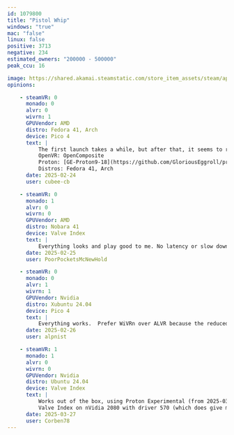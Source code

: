 ```yaml
---
id: 1079800
title: "Pistol Whip"
windows: "true"
mac: "false"
linux: false
positive: 3713
negative: 234
estimated_owners: "200000 - 500000"
peak_ccu: 16

image: https://shared.akamai.steamstatic.com/store_item_assets/steam/apps/1079800/header.jpg?t=1729189081
opinions:

    - steamVR: 0
      monado: 0
      alvr: 0
      wivrn: 1
      GPUVendor: AMD
      distro: Fedora 41, Arch
      device: Pico 4
      text: |
          The first launch takes a while, but after that, it seems to run perfectly fine.
          OpenVR: OpenComposite
          Proton: [GE-Proton9-18](https://github.com/GloriousEggroll/proton-ge-custom/releases/tag/GE-Proton9-18)
          Distros: Fedora 41, Arch
      date: 2025-02-24
      user: cubee-cb

    - steamVR: 0
      monado: 1
      alvr: 0
      wivrn: 0
      GPUVendor: AMD
      distro: Nobara 41
      device: Valve Index
      text: |
          Everything looks and play good to me. No latency or slow down for me.
      date: 2025-02-25
      user: PoorPocketsMcNewHold

    - steamVR: 0
      monado: 0
      alvr: 1
      wivrn: 1
      GPUVendor: Nvidia
      distro: Xubuntu 24.04
      device: Pico 4
      text: |
          Everything works.  Prefer WiVRn over ALVR because the reduced latency makes a difference in rhythm games.
      date: 2025-02-26
      user: alpnist

    - steamVR: 1
      monado: 1
      alvr: 0
      wivrn: 0
      GPUVendor: Nvidia
      distro: Ubuntu 24.04
      device: Valve Index
      text: |
          Works out of the box, using Proton Experimental (from 2025-03-20)
          Valve Index on nVidia 2080 with driver 570 (which does give me some tearing, not happening with driver 565)
      date: 2025-03-27
      user: Corben78
---
```

